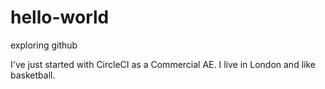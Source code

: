 # hello-world
exploring github

I've just started with CircleCI as a Commercial AE. I live in London and like basketball.
